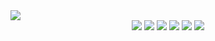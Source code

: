<img src="https://capsule-render.vercel.app/api?type=wave&color=0:EEFF00,100:a82da8&height=300&section=header&text=Project&nbsp;Team&nbsp;One&fontSize=90" />
<div align="center">
	<img src="https://img.shields.io/badge/EclipseIDE-2C2255?style=flat&logo=EclipseIDE&logoColor=white" />
	<img src="https://img.shields.io/badge/Java-007396?style=flat&logo=Java&logoColor=white" />
	<img src="https://img.shields.io/badge/JavaScript-F7DF1E?style=flat&logo=JavaScript&logoColor=white" />
	<img src="https://img.shields.io/badge/HTML5-E34F26?style=flat&logo=HTML5&logoColor=white" />
	<img src="https://img.shields.io/badge/CSS3-1572B6?style=flat&logo=CSS3&logoColor=white" />
	<img src="https://img.shields.io/badge/Arduino-00979D?style=flat&logo=Arduino&logoColor=white" />
</div>
